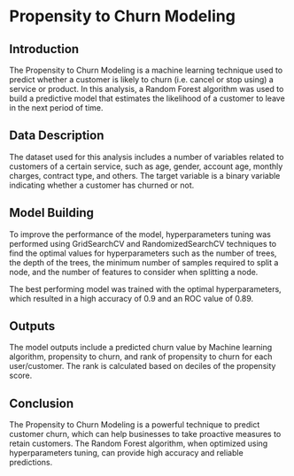 # Propensity to Churn Modeling
## Introduction

The Propensity to Churn Modeling is a machine learning technique used to predict whether a customer is likely to churn (i.e. cancel or stop using) a service or product. In this analysis, a Random Forest algorithm was used to build a predictive model that estimates the likelihood of a customer to leave in the next period of time.

## Data Description

The dataset used for this analysis includes a number of variables related to customers of a certain service, such as age, gender, account age, monthly charges, contract type, and others. The target variable is a binary variable indicating whether a customer has churned or not.

## Model Building

To improve the performance of the model, hyperparameters tuning was performed using GridSearchCV and RandomizedSearchCV techniques to find the optimal values for hyperparameters such as the number of trees, the depth of the trees, the minimum number of samples required to split a node, and the number of features to consider when splitting a node.

The best performing model was trained with the optimal hyperparameters, which resulted in a high accuracy of 0.9 and an ROC value of 0.89.

## Outputs

The model outputs include a predicted churn value by Machine learning algorithm, propensity to churn, and rank of propensity to churn for each user/customer. The rank is calculated based on deciles of the propensity score.

## Conclusion

The Propensity to Churn Modeling is a powerful technique to predict customer churn, which can help businesses to take proactive measures to retain customers. The Random Forest algorithm, when optimized using hyperparameters tuning, can provide high accuracy and reliable predictions.

